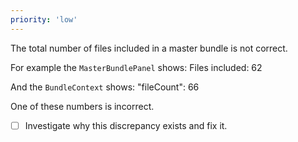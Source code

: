 ```yaml
---
priority: 'low'
---
```


The total number of files included in a master bundle is not correct.

For example the `MasterBundlePanel` shows:
Files included: 62

And the `BundleContext` shows:
"fileCount": 66

One of these numbers is incorrect.

- [ ] Investigate why this discrepancy exists and fix it.
